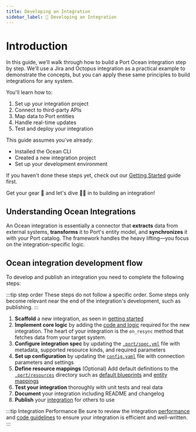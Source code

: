 ```yaml
---
title: Developing an Integration
sidebar_label: 🔧 Developing an Integration
---
```


# Introduction

In this guide, we'll walk through how to build a Port Ocean integration step by step. We'll use a Jira and Octopus integration as a practical example to demonstrate the concepts, but you can apply these same principles to build integrations for any system.

You'll learn how to:
1. Set up your integration project
2. Connect to third-party APIs
3. Map data to Port entities
4. Handle real-time updates
5. Test and deploy your integration

This guide assumes you've already:
- Installed the Ocean CLI
- Created a new integration project
- Set up your development environment

If you haven't done these steps yet, check out our [Getting Started](../getting-started/getting-started.md) guide first.

Get your gear 🤿 and let's dive 🏊‍♂️ in to building an integration!

## Understanding Ocean Integrations

An Ocean integration is essentially a connector that **extracts** data from external systems, **transforms** it to Port's entity model, and **synchronizes** it with your Port catalog. The framework handles the heavy lifting—you focus on the integration-specific logic.

## Ocean integration development flow

To develop and publish an integration you need to complete the following steps:

:::tip step order
These steps do not follow a specific order. Some steps only become relevant near the end of the integration's development, such as publishing.
:::

1. **Scaffold** a new integration, as seen in [getting started](../getting-started/getting-started.md#scaffold)
2. **Implement core logic** by adding the [code and logic](./update-integration-code.md) required for the new integration. The heart of your integration is the `on_resync` method that fetches data from your target system.
3. **Configure integration spec** by updating the [`.port/spec.yml`](./integration-spec-and-default-resources.md#specyaml-file) file with metadata, supported resource kinds, and required parameters
4. **Set up configuration** by updating the [`config.yaml`](./integration-configuration.md) file with connection parameters and settings
5. **Define resource mappings** (Optional) Add default definitions to the [`.port/resources`](./integration-spec-and-default-resources.md#port-folder) directory such as [default blueprints](./integration-spec-and-default-resources.md#blueprintsjson-file) and [entity mappings](./integration-spec-and-default-resources.md#port-app-configyml-file)
6. **Test your integration** thoroughly with unit tests and real data
7. **Document** your integration including README and changelog
8. **Publish** your [integration](./publish-an-integration.md) for others to use

:::tip Integration Performance
Be sure to review the integration [performance](./performance.md) and [code guidelines](./guidelines.md) to ensure your integration is efficient and well-written.
:::


